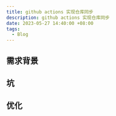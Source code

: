 ```yaml
---
title: github actions 实现仓库同步
description: github actions 实现仓库同步
date: 2023-05-27 14:40:00 +08:00
tags:
  - Blog
---
```


## 需求背景


## 坑

## 优化